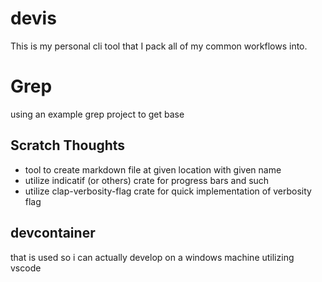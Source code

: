 # devis
This is my personal cli tool that I pack all of my common workflows into.

# Grep
using an example grep project to get base

## Scratch Thoughts
- tool to create markdown file at given location with given name
- utilize indicatif (or others) crate for progress bars and such
- utilize clap-verbosity-flag crate for quick implementation of verbosity flag

## devcontainer
that is used so i can actually develop on a windows machine utilizing vscode